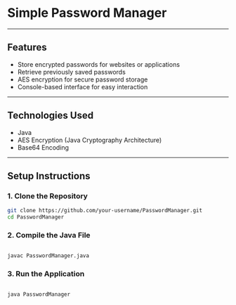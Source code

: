 # Simple Password Manager

---

## Features  
- Store encrypted passwords for websites or applications  
- Retrieve previously saved passwords  
- AES encryption for secure password storage  
- Console-based interface for easy interaction  

---

## Technologies Used  
- Java  
- AES Encryption (Java Cryptography Architecture)  
- Base64 Encoding  

---

## Setup Instructions  

### 1. Clone the Repository  
```bash 
git clone https://github.com/your-username/PasswordManager.git
cd PasswordManager
```
### 2. Compile the Java File
```bash 

javac PasswordManager.java
```

### 3. Run the Application
```bash 

java PasswordManager
```
